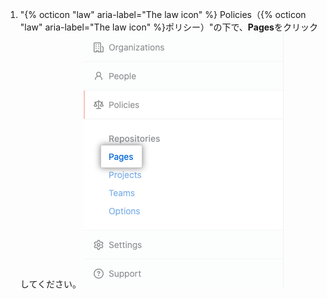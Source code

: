 1. "{% octicon "law" aria-label="The law icon" %} Policies（{% octicon "law" aria-label="The law icon" %}ポリシー）"の下で、**Pages**をクリックしてください。 ![EnterpriseサイドバーのPagesタブ](/assets/images/enterprise/business-accounts/pages-tab.png)

